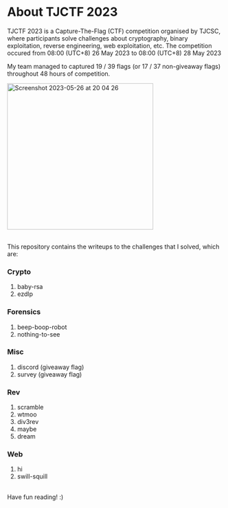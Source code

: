 # About TJCTF 2023

TJCTF 2023 is a Capture-The-Flag (CTF) competition organised by TJCSC, where participants solve challenges about cryptography, binary exploitation, reverse engineering, web exploitation, etc. 
The competition occured from 08:00 (UTC+8) 26 May 2023 to 08:00 (UTC+8) 28 May 2023<br/>

My team managed to captured 19 / 39 flags (or 17 / 37 non-giveaway flags) throughout 48 hours of competition.<br/>

<img width="340" alt="Screenshot 2023-05-26 at 20 04 26" src="https://github.com/hollowcrust/TJCTF-2023/assets/72879387/625991e2-0cdc-498a-bb9c-902ae261efbb"><br/><br/>

This repository contains the writeups to the challenges that I solved, which are:<br/>

### Crypto
  1. baby-rsa
  2. ezdlp

### Forensics
  1. beep-boop-robot
  2. nothing-to-see

### Misc
  1. discord (giveaway flag)
  2. survey (giveaway flag)

### Rev
  1. scramble
  2. wtmoo
  3. div3rev
  4. maybe
  5. dream

### Web
  1. hi
  2. swill-squill
<br/>
Have fun reading! :)
